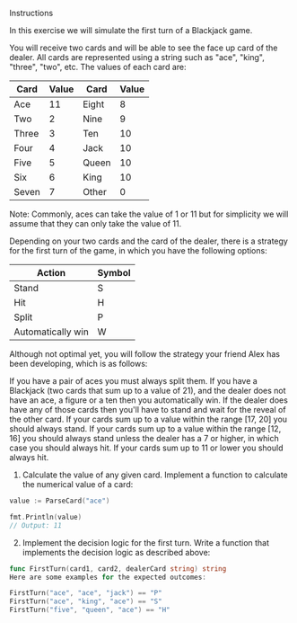 Instructions

In this exercise we will simulate the first turn of a Blackjack game.

You will receive two cards and will be able to see the face up card of the dealer. All cards are represented using a string such as "ace", "king", "three", "two", etc. The values of each card are:

| Card   | Value | Card   | Value |
|--------|-------|--------|-------|
| Ace    | 11    | Eight  | 8     |
| Two    | 2     | Nine   | 9     |
| Three  | 3     | Ten    | 10    |
| Four   | 4     | Jack   | 10    |
| Five   | 5     | Queen  | 10    |
| Six    | 6     | King   | 10    |
| Seven  | 7     | Other  | 0     |



Note: Commonly, aces can take the value of 1 or 11 but for simplicity we will assume that they can only take the value of 11.

Depending on your two cards and the card of the dealer, there is a strategy for the first turn of the game, in which you have the following options:

| Action              | Symbol |
|---------------------|--------|
| Stand               | S      |
| Hit                 | H      |
| Split               | P      |
| Automatically win   | W      |


Although not optimal yet, you will follow the strategy your friend Alex has been developing, which is as follows:

If you have a pair of aces you must always split them.
If you have a Blackjack (two cards that sum up to a value of 21), and the dealer does not have an ace, a figure or a ten then you automatically win. If the dealer does have any of those cards then you'll have to stand and wait for the reveal of the other card.
If your cards sum up to a value within the range [17, 20] you should always stand.
If your cards sum up to a value within the range [12, 16] you should always stand unless the dealer has a 7 or higher, in which case you should always hit.
If your cards sum up to 11 or lower you should always hit.

1. Calculate the value of any given card.
Implement a function to calculate the numerical value of a card:

~~~go
value := ParseCard("ace")

fmt.Println(value)
// Output: 11
~~~

2. Implement the decision logic for the first turn.
Write a function that implements the decision logic as described above:

~~~go
func FirstTurn(card1, card2, dealerCard string) string
Here are some examples for the expected outcomes:

FirstTurn("ace", "ace", "jack") == "P"
FirstTurn("ace", "king", "ace") == "S"
FirstTurn("five", "queen", "ace") == "H"
~~~